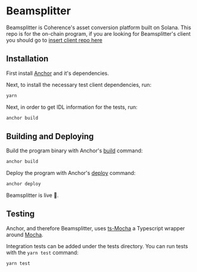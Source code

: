 # Beamsplitter

Beamsplitter is Coherence's asset conversion platform built on Solana. This repo is for the on-chain program, if you are looking for Beamsplitter's client you should go to [insert client repo here](https://www.youtube.com/watch?v=xuCO7-DLCaA)

## Installation

First install [Anchor](https://project-serum.github.io/anchor/getting-started/installation.html) and it's dependencies.

Next, to install the necessary test client dependencies, run:

```bash
yarn
```

Next, in order to get IDL information for the tests, run:

```bash
anchor build
```

## Building and Deploying

Build the program binary with Anchor's [build](https://project-serum.github.io/anchor/cli/commands.html#build) command:

```bash
anchor build
```

Deploy the program with Anchor's [deploy](https://project-serum.github.io/anchor/cli/commands.html#deploy) command:

```bash
anchor deploy
```

Beamsplitter is live 🎉.

## Testing

Anchor, and therefore Beamsplitter, uses [ts-Mocha](https://github.com/piotrwitek/ts-mocha) a Typescript wrapper around [Mocha](https://mochajs.org/).

Integration tests can be added under the tests directory. You can run tests with the `yarn test` command:

```bash
yarn test
```
